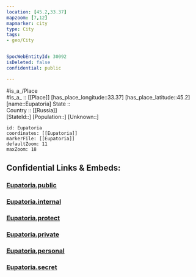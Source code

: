 ```yaml
---
location: [45.2,33.37] 
mapzoom: [7,12] 
mapmarker: city 
type: City
tags:
- geo/City


SpocWebEntityId: 30092
isDeleted: false
confidential: public

---
```

#is_a_/Place  
#is_a_ :: [[Place]] 
[has_place_longitude::33.37] 
[has_place_latitude::45.2] 
[name::Eupatoria] 
State ::  
Country :: [[Russia]]  
[StateId::] 
[Population::] 
[Unknown::] 


```leaflet
id: Eupatoria
coordinates: [[Eupatoria]] 
markerFile: [[Eupatoria]] 
defaultZoom: 11 
maxZoom: 18
```


## Confidential Links & Embeds: 

### [Eupatoria.public](/_public/\Earth\Continent\Europe\Europe~East\Ukraine\Regions~Ukraine\Crimea\CityEupatoria.public.md) 

### [Eupatoria.internal](/_internal/\Earth\Continent\Europe\Europe~East\Ukraine\Regions~Ukraine\Crimea\CityEupatoria.internal.md) 

### [Eupatoria.protect](/_protect/\Earth\Continent\Europe\Europe~East\Ukraine\Regions~Ukraine\Crimea\CityEupatoria.protect.md) 

### [Eupatoria.private](/_private/\Earth\Continent\Europe\Europe~East\Ukraine\Regions~Ukraine\Crimea\CityEupatoria.private.md) 

### [Eupatoria.personal](/_personal/\Earth\Continent\Europe\Europe~East\Ukraine\Regions~Ukraine\Crimea\CityEupatoria.personal.md) 

### [Eupatoria.secret](/_secret/\Earth\Continent\Europe\Europe~East\Ukraine\Regions~Ukraine\Crimea\CityEupatoria.secret.md)

